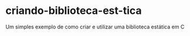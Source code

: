 # criando-biblioteca-est-tica
Um simples exemplo de como criar e utilizar uma biblioteca estática em C
